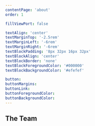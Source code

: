 ```yaml
---
contentPage: 'about'
order: 1

fillViewPort: false

textAlign: 'center'
textMarginTop: '-2.5rem'
textMarginLeft: '-6rem'
textMarginRight: '-6rem'
textBlockPadding: '8px 32px 16px 32px'
textBlockAlign: 'center'
textBlockBorder: 'none'
textBlockForegroundColor: '#000000'
textBlockBackgroundColor: '#efefef'

button:
buttonMargins:
buttonLink:
buttonForegroundColor:
buttonBackgroundColor:
---
```


## The Team

<ContentCards cardSlugRegex='.*/team/.*'></ContentCards>
